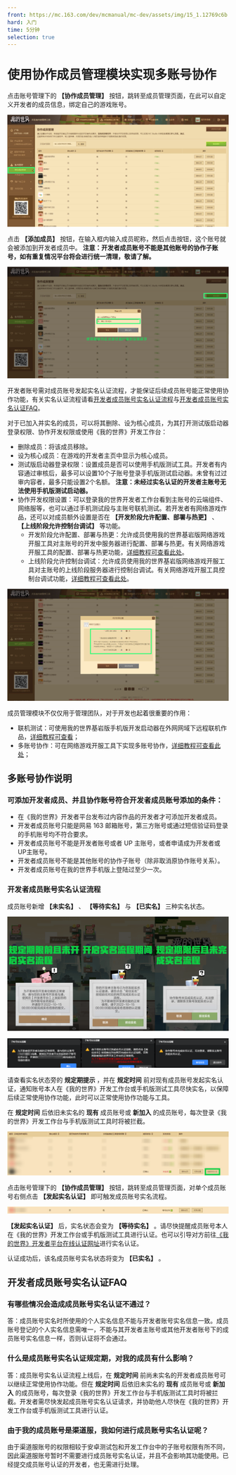 ```yaml
---
front: https://mc.163.com/dev/mcmanual/mc-dev/assets/img/15_1.12769c6b.jpg
hard: 入门
time: 5分钟
selection: true
---
```


# 使用协作成员管理模块实现多账号协作

点击账号管理下的 **【协作成员管理】** 按钮，跳转至成员管理页面，在此可以自定义开发者的成员信息，绑定自己的游戏账号。

![61](./images/15_1.jpg)

点击 **【添加成员】** 按钮，在输入框内输入成员昵称，然后点击按钮，这个账号就会被添加到开发者成员中。 **注意：开发者成员账号不能是其他账号的协作子账号，如有重复情况平台将会进行统一清理，敬请了解。**

![62](./images/15_2.jpg)

开发者账号需对成员账号发起实名认证流程，才能保证后续成员账号能正常使用协作功能，有关实名认证流程请看[开发者成员账号实名认证流程](#开发者成员账号实名认证流程)与[开发者成员账号实名认证FAQ](#开发者成员账号实名认证FAQ)。

对于已加入并实名的成员，可以将其删除、设为核心成员，为其打开测试版启动器登录权限、协作开发权限或使用《我的世界》开发工作台：

- 删除成员：将该成员移除。
- 设为核心成员：在游戏的开发者主页中显示为核心成员。
- 测试版启动器登录权限：设置成员是否可以使用手机版测试工具。开发者有内容通过审核后，最多可以设置10个子账号登录手机版测试启动器。未曾有过过审内容者，最多只能设置2个名额。 **注意：未经过实名认证的开发者主账号无法使用手机版测试启动器。**
- 协作开发权限设置：可以登录我的世界开发者工作台看到主账号的云端组件、网络服等，也可以通过手机测试段与主账号联机测试。若开发者有网络游戏作品，还可以对成员额外设置是否在 **【开发阶段允许配置、部署与热更】** 、 **【上线阶段允许控制台调试】** 等功能。
  - 开发阶段允许配置、部署与热更：允许成员使用我的世界基岩版网络游戏开服工具对主账号的开发中服务器进行配置、部署与热更。有关网络游戏开服工具的配置、部署与热更功能，[详细教程可查看此处](../27-网络游戏/课程2：Apollo基础知识/第4节：部署.html#部署)。
  - 上线阶段允许控制台调试：允许成员使用我的世界基岩版网络游戏开服工具对主账号的上线阶段服务器进行控制台调试。有关网络游戏开服工具控制台调试功能，[详细教程可查看此处](../27-网络游戏/课程7：开发技巧/第3节：控制台调试.html)。

![63](./images/15_3.jpg)

成员管理模块不仅仅用于管理团队，对于开发也起着很重要的作用：

- 联机测试：可使用我的世界基岩版手机版开发启动器在外网网域下远程联机作品，<a href="../../mconline/10-addon教程/第18章：打包导出你的作品/课程03.在手机和电脑上测试你的作品.html#使用开发者子母账号在手机测试端上联机" rel="noopenner">详细教程可查看</a>；
- 多账号协作：可在网络游戏开服工具下实现多账号协作，[详细教程可查看此处](../27-网络游戏/课程1：成为Apollo服主及相关准备/第7节：McStudio多账号协作.md)；



## 多账号协作说明

### 可添加开发者成员、并且协作账号符合开发者成员账号添加的条件：

- 在《我的世界》开发者平台发布过内容作品的开发者才可添加开发者成员。
- 开发者成员账号只能是网易 163 邮箱账号，第三方账号或通过短信验证码登录的手机账号均不符合要求。
- 开发者成员账号不能是开发者账号或者 UP 主账号，或者申请成为开发者或UP主账号。
- 开发者成员账号不能是其他账号的协作子账号（除非取消原协作账号关系）。
- 开发者成员账号在我的世界手机版上登陆过至少一次。



### 开发者成员账号实名认证流程

成员账号新增 **【未实名】** 、 **【等待实名】** 与 **【已实名】** 三种实名状态。

![未标题-1](./images/15_4.png)

![未标题-2](./images/15_5.png)

请查看实名状态旁的 **规定期提示** ，并在 **规定时间** 前对现有成员账号发起实名认证，通知账号本人在《我的世界》开发工作台或手机版测试工具尽快实名，以保障后续正常使用协作功能，此时可以正常使用协作功能与工具。

在 **规定时间** 后依旧未实名的 **现有** 成员账号或 **新加入** 的成员账号，每次登录《我的世界》开发工作台与手机版测试工具时将被拦截。

![POPO-screenshot-20220830-102613](./images/15_6.png)

点击账号管理下的 **【协作成员管理】** 按钮，跳转至成员管理页面，对单个成员账号右侧点击 **【发起实名认证】** 即可触发成员账号实名流程。

![POPO-screenshot-20220830-113504](./images/15_7.png)

**【发起实名认证】** 后，实名状态会变为 **【等待实名】** 。请尽快提醒成员账号本人在《我的世界》开发工作台或手机版测试工具进行认证。也可以引导对方前往[《我的世界》开发者平台在线认证网址](https://mcdev.webapp.163.com/#/subAccountAuth)进行实名认证。

认证成功后，该名成员账号实名状态将变为 **【已实名】** 。



## 开发者成员账号实名认证FAQ

### 有哪些情况会造成成员账号实名认证不通过？

答：成员账号实名时所使用的个人实名信息不能与开发者账号实名信息一致。成员账号登记的个人实名信息需唯一，不能与其开发者主账号或其他开发者账号下的成员账号实名信息一样，否则认证将不会通过。

### 什么是成员账号实名认证规定期，对我的成员有什么影响？

答：成员账号实名认证流程上线后，在 **规定时间** 前尚未实名的开发者成员账号可以继续正常使用协作功能。但在 **规定时间** 后依旧未实名的 **现有** 成员账号或 **新加入** 的成员账号，每次登录《我的世界》开发工作台与手机版测试工具时将被拦截。开发者需尽快发起成员账号实名认证请求，并协助他人尽快在《我的世界》开发工作台或手机版测试工具进行认证。

### 由于我的成员账号是渠道服，我如何进行成员账号实名认证呢？

由于渠道服账号的权限相较于安卓测试包和开发工作台中的子账号权限有所不同，因此渠道服账号暂时不需要进行成员账号实名认证，并且不会影响其功能使用。已经提交成员账号认证的开发者，也无需进行处理。